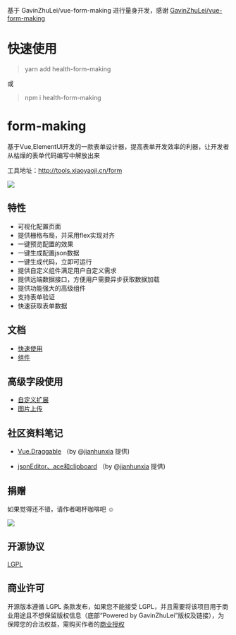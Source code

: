基于 GavinZhuLei/vue-form-making 进行量身开发，感谢 [GavinZhuLei/vue-form-making](https://github.com/GavinZhuLei/vue-form-making)

# 快速使用
> yarn add health-form-making

或  

> npm i health-form-making

# form-making
基于Vue,ElementUI开发的一款表单设计器，提高表单开发效率的利器，让开发者从枯燥的表单代码编写中解放出来

工具地址：http://tools.xiaoyaoji.cn/form

![](https://user-gold-cdn.xitu.io/2018/9/27/1661a6cd60454273)

## 特性

* 可视化配置页面
* 提供栅格布局，并采用flex实现对齐
* 一键预览配置的效果
* 一键生成配置json数据
* 一键生成代码，立即可运行
* 提供自定义组件满足用户自定义需求
* 提供远端数据接口，方便用户需要异步获取数据加载
* 提供功能强大的高级组件
* 支持表单验证
* 快速获取表单数据

## 文档

* [快速使用](https://www.yuque.com/zhulei-sbpfz/ua9nar/mdgwki)
* [组件](https://www.yuque.com/zhulei-sbpfz/ua9nar/vtebqs)

## 高级字段使用

* [自定义扩展](https://github.com/GavinZhuLei/vue-form-making/blob/master/doc/blank.md "自定义扩展")
* [图片上传](https://github.com/GavinZhuLei/vue-form-making/blob/master/doc/imgupload.md "图片上传")

## 社区资料笔记

* [Vue.Draggable](https://note.youdao.com/share/?id=f525c8897d9d7f6648bc28d59f5d03f4&type=note#/) （by @[jianhunxia](https://github.com/jianhunxia) 提供)

* [jsonEditor、ace和clipboard](https://note.youdao.com/share/?id=4cb3b53c76cb9f5f733f171529f71501&type=note#/) （by @[jianhunxia](https://github.com/jianhunxia) 提供)

## 捐赠 

如果觉得还不错，请作者喝杯咖啡吧 ☺

![](https://user-gold-cdn.xitu.io/2018/10/28/166ba780bb01fef7?w=2304&h=1050&f=jpeg&s=197327)

## 开源协议

[LGPL](https://opensource.org/licenses/LGPL-3.0)

## 商业许可

开源版本遵循 LGPL 条款发布，如果您不能接受 LGPL，并且需要将该项目用于商业用途且不想保留版权信息（底部“Powered by GavinZhuLei”版权及链接），为保障您的合法权益，需购买作者的[商业授权](http://tools.xiaoyaoji.cn/form/#/price)